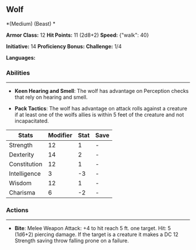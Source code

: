 ## Wolf
*(Medium) (Beast) *

**Armor Class:** 12
**Hit Points:** 11 (2d8+2)
**Speed:** {"walk": 40}

**Initiative:** 14
**Proficiency Bonus:**
**Challenge:** 1/4

**Languages:** 

### Abilities
 --- 
- **Keen Hearing and Smell**: The wolf has advantage on Perception checks that rely on hearing and smell.

- **Pack Tactics**: The wolf has advantage on attack rolls against a creature if at least one of the wolfs allies is within 5 feet of the creature and not incapacitated.



| Stats | Modifier | Stat | Save
| ---- | ---- | ---- | ---- |
| Strength | 12 | 1 | - |
| Dexterity | 14 | 2 | - |
| Constitution | 12 | 1 | - |
| Intelligence | 3 | -3 | - |
| Wisdom | 12 | 1 | - |
| Charisma | 6 | -2 | - |

### Actions
 --- 
- **Bite**: Melee Weapon Attack: +4 to hit  reach 5 ft.  one target. Hit: 5 (1d6+2) piercing damage. If the target is a creature  it makes a DC 12 Strength saving throw  falling prone on a failure.

